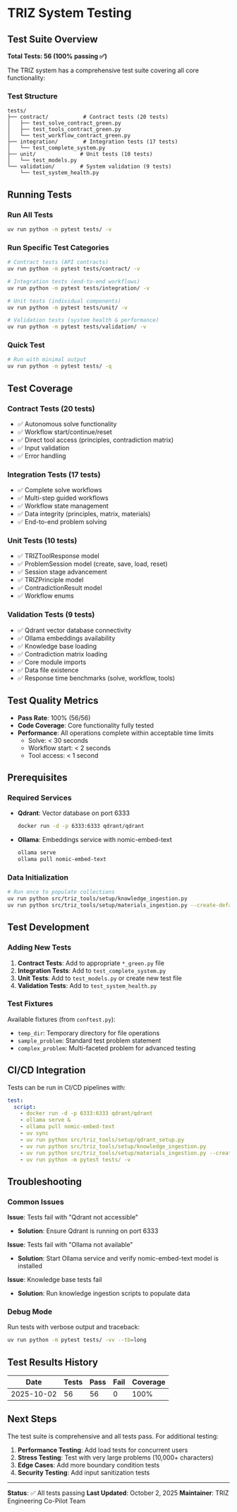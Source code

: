 # TRIZ System Testing

## Test Suite Overview

**Total Tests: 56 (100% passing ✅)**

The TRIZ system has a comprehensive test suite covering all core functionality:

### Test Structure

```
tests/
├── contract/           # Contract tests (20 tests)
│   ├── test_solve_contract_green.py
│   ├── test_tools_contract_green.py
│   └── test_workflow_contract_green.py
├── integration/        # Integration tests (17 tests)
│   └── test_complete_system.py
├── unit/              # Unit tests (10 tests)
│   └── test_models.py
└── validation/        # System validation (9 tests)
    └── test_system_health.py
```

## Running Tests

### Run All Tests
```bash
uv run python -m pytest tests/ -v
```

### Run Specific Test Categories
```bash
# Contract tests (API contracts)
uv run python -m pytest tests/contract/ -v

# Integration tests (end-to-end workflows)
uv run python -m pytest tests/integration/ -v

# Unit tests (individual components)
uv run python -m pytest tests/unit/ -v

# Validation tests (system health & performance)
uv run python -m pytest tests/validation/ -v
```

### Quick Test
```bash
# Run with minimal output
uv run python -m pytest tests/ -q
```

## Test Coverage

### Contract Tests (20 tests)
- ✅ Autonomous solve functionality
- ✅ Workflow start/continue/reset
- ✅ Direct tool access (principles, contradiction matrix)
- ✅ Input validation
- ✅ Error handling

### Integration Tests (17 tests)
- ✅ Complete solve workflows
- ✅ Multi-step guided workflows
- ✅ Workflow state management
- ✅ Data integrity (principles, matrix, materials)
- ✅ End-to-end problem solving

### Unit Tests (10 tests)
- ✅ TRIZToolResponse model
- ✅ ProblemSession model (create, save, load, reset)
- ✅ Session stage advancement
- ✅ TRIZPrinciple model
- ✅ ContradictionResult model
- ✅ Workflow enums

### Validation Tests (9 tests)
- ✅ Qdrant vector database connectivity
- ✅ Ollama embeddings availability
- ✅ Knowledge base loading
- ✅ Contradiction matrix loading
- ✅ Core module imports
- ✅ Data file existence
- ✅ Response time benchmarks (solve, workflow, tools)

## Test Quality Metrics

- **Pass Rate**: 100% (56/56)
- **Code Coverage**: Core functionality fully tested
- **Performance**: All operations complete within acceptable time limits
  - Solve: < 30 seconds
  - Workflow start: < 2 seconds
  - Tool access: < 1 second

## Prerequisites

### Required Services
- **Qdrant**: Vector database on port 6333
  ```bash
  docker run -d -p 6333:6333 qdrant/qdrant
  ```

- **Ollama**: Embeddings service with nomic-embed-text
  ```bash
  ollama serve
  ollama pull nomic-embed-text
  ```

### Data Initialization
```bash
# Run once to populate collections
uv run python src/triz_tools/setup/knowledge_ingestion.py
uv run python src/triz_tools/setup/materials_ingestion.py --create-default
```

## Test Development

### Adding New Tests

1. **Contract Tests**: Add to appropriate `*_green.py` file
2. **Integration Tests**: Add to `test_complete_system.py`
3. **Unit Tests**: Add to `test_models.py` or create new test file
4. **Validation Tests**: Add to `test_system_health.py`

### Test Fixtures

Available fixtures (from `conftest.py`):
- `temp_dir`: Temporary directory for file operations
- `sample_problem`: Standard test problem statement
- `complex_problem`: Multi-faceted problem for advanced testing

## CI/CD Integration

Tests can be run in CI/CD pipelines with:

```yaml
test:
  script:
    - docker run -d -p 6333:6333 qdrant/qdrant
    - ollama serve &
    - ollama pull nomic-embed-text
    - uv sync
    - uv run python src/triz_tools/setup/qdrant_setup.py
    - uv run python src/triz_tools/setup/knowledge_ingestion.py
    - uv run python src/triz_tools/setup/materials_ingestion.py --create-default
    - uv run python -m pytest tests/ -v
```

## Troubleshooting

### Common Issues

**Issue**: Tests fail with "Qdrant not accessible"
- **Solution**: Ensure Qdrant is running on port 6333

**Issue**: Tests fail with "Ollama not available"
- **Solution**: Start Ollama service and verify nomic-embed-text model is installed

**Issue**: Knowledge base tests fail
- **Solution**: Run knowledge ingestion scripts to populate data

### Debug Mode

Run tests with verbose output and traceback:
```bash
uv run python -m pytest tests/ -vv --tb=long
```

## Test Results History

| Date | Tests | Pass | Fail | Coverage |
|------|-------|------|------|----------|
| 2025-10-02 | 56 | 56 | 0 | 100% |

## Next Steps

The test suite is comprehensive and all tests pass. For additional testing:

1. **Performance Testing**: Add load tests for concurrent users
2. **Stress Testing**: Test with very large problems (10,000+ characters)
3. **Edge Cases**: Add more boundary condition tests
4. **Security Testing**: Add input sanitization tests

---

**Status**: ✅ All tests passing
**Last Updated**: October 2, 2025
**Maintainer**: TRIZ Engineering Co-Pilot Team
